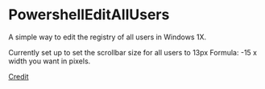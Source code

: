 # PowershellEditAllUsers
A simple way to edit the registry of all users in Windows 1X.

Currently set up to set the scrollbar size for all users to 13px Formula: -15 x width you want in pixels.


[Credit](https://www.pdq.com/blog/modifying-the-registry-of-another-user/)


